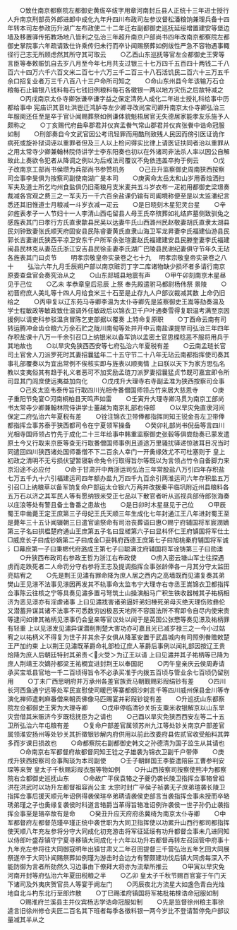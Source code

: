 <!-- { "loadSidebar": true } -->
　　○致仕南京都察院左都御史黄绂卒绂字用章河南封丘县人正统十三年进士授行人升南京刑部员外郎进郎中成化九年升四川布政司左参议督松潘粮饷兼理兵备十四年转本司左参政历升湖广左布政使二十二年迁右副都御史巡抚延绥增置建安等堡边墙及移置驿传拓教场地八皆利之弘治三年超升南京户部尚书四年改南京都察院左都御史掌院事六年疏请致仕许乘传归未行而卒讣闻赐祭葬如例绂性严急不容物遇事輙径行己志无所顾虑然其所守其可取云
　　○乙酉山东巡抚等官左佥都御史王霁等言臣等奉敕赈饥自去岁八月至今年七月共支过银三十七万四千五百四十两钱二千八百六十四万六千六百文米二百七十六万三千二百三十八石活饥民二百六十三万五千余口招复业者万三千八百八十三户命所司知之
　　○命山东州县今年该输万石仓粮每石止输银八钱料每石七钱旧例粮料每石各徵银一两以地方灾伤之后故特减之
　　○丙戌南京太仆寺卿张谦卒谦字益之保定清苑人成化二年进士授礼科给事中历都给事中  宪庙识其音吐洪鬯迁鸿胪寺左少卿寻改尚宝司卿升南京太仆寺卿弘治三年服阕还任至是卒于官讣闻赐葬祭如例谦体貌魁梧居官无失德居家能孝友乐施予人颇称之
　　○丁亥赐代府曲阜郡君并仪宾孟餋气常山郡君并仪宾张餋中诰命冠服如制
　　○刑部奏自今文武官因公考讯轻罪而用酷刑致残人民因而傍引医证诡作病死或旋补狱词诬以重罪者但及三人以上检问得实比律上请医证扶同者治以重罪从之用太常寺少卿兼翰林院侍讲学士李东阳奏也初以在外诸司非法杀人率以因公自解故此上奏欲令犯者从降调之例以为后戒法司覆议不免依违盖卒拘于例云
　　○戊子改南京工部尚书侯瓒为兵部尚书参赞机务
　　○己丑升监察御史周南狭西按察司佥事李旻俱为按察司副使南湖广旻本司
　　○庚寅命太岳太和山岁用香烛洒扫军夫及道士所乞均州食盐俱仍旧斋粮月支米麦共五斗岁衣布一疋初用都御史梁璟奏裁减各宫观之费三之一军夫万一千六百余盐课仍输有司阖境称便至是以太监潘纪言悉还其旧惟道士月粮减一斗岁衣减一疋云
　　○是日晓刻木星犯灵台星
　　○辛卯旌表孝子一人节妇十一人李清山西屯留县人母王氏卒殡葬如礼结庐墓侧致驯兔之感旌表其门曰孝行方氏直隶歙县民吴以达妻牛氏山西潞州民赵敬妻胡氏直隶太湖县民刘钟致妻张氏顺天府固安县民陈睿妻黄氏直隶山海卫军龙昇妻李氏福建仙游县民郭长吉妻谢氏狭西平凉卫安东千户所军余张瑄妻赵氏福建建安县民滕奎妻李氏福建闽县民林克从妻范氏浙江安吉县民徐圭妻李氏湖广巴陵县民谢纪妻俱守节年久无玷各旌表其门曰贞节
　　明孝宗敬皇帝实录卷之七十九
　明孝宗敬皇帝实录卷之八十
　　弘治六年九月壬辰朔户部以南京赃罚丁字二库诸物缺少损坏者多请行南京原委查盘官会奏究治从之
　　○山东郯城县地震有声
　　○甲午卯刻南京木星昼见于己位
　　○乙未  孝恭章皇后忌辰  上祭  奉先殿遣驸马都尉杨伟祭  景陵
　　○初晋府庶人美圠等十四人月给食米三十石至是止存九人户部议裁减其数  上命仍旧给之
　　○丙申复以辽东苑马寺卿李温为太仆寺卿先是监察御史王嵩等劾奏温及学士程敏政等敏政致仕温调外任敏政后以锦衣卫千户叶通奏雪得复职温考满至京因援例以请吏科参驳温贪冒陈乞吏部据以覆奏  上特命复原职
　　○丁酉命云南有司转运腾冲金齿仓粮六万余石贮之陇川南甸等处并开中云南盐课提举司弘治三年四年存积盐课十八万一千余引召□上纳银米以备军饷以孟密土官思楪稔恶不服将用兵于其地故也
　　○以旱灾免狭西西安等七府弘治六年夏税有差
　　○云南孟琏长官司土官舍人刀派罗死时其妻招曩猛年二十五守节二十八年无玷云南都指挥使司奏其事礼部覆奏以为宜出常例不俟核实即与旌表以顺夷情  上曰朕以天下为家方思弘名教以变夷俗其有趋于礼义者恶可不加奖励孟琏刀派罗妻招曩猛贞节既可嘉宜即令所司显其门闾庶使远夷益加向化
　　○戊戌升大理寺右寺副孟准为狭西按察司佥事
　　○己亥太监韦泰传旨行取四川光相寺番僧国师领占竹来居大慈恩寺
　　○庚子重阳节免宴○河南桐柏县天鸣声如雷
　　○壬寅升大理寺卿冯贯为南京工部尚书太常寺少卿兼翰林院侍讲学士董越为南京礼部右侍郎
　　○以旱灾免直隶河间保定二府弘治六年夏税有差
　　○铨注锦衣卫带俸都指挥同知王锐金吾左卫带俸都指挥佥事苏泰于狭西都司令在宁夏领军操备
　　○癸卯礼部尚书倪岳等言四川光相寺国师领占竹先于成化二十三年给事中韩重监察御史张毂等俱尝劾奏已蒙发遣原土今又行取来京臣等查无行取番僧国师事例且道途万里骚扰驿递惊骇耳目况当时同遣回四川狭西诸处国师番僧不下二百余人幸门一开夤缘效尤不可杜塞则于  皇上初政之清明不无亏损伏望暂寝新命免令行取得旨尔等既以为言领占竹令自备脚力来京沿途不必应付
　　○命于甘肃开中两浙运司弘治三年常股盐八万引四年存积盐七万五千九十六引福建运司四年额办盐九万四千九百余引两淮运司六年存积盐五万引召□上纳粮草以备军饷复命户部运太仓银六万两并改拨秦平临巩附近州县粮料各五万石以济之其军民人等有愿纳银米受正七品以下散官者听从巡视兵部侍郎张海奏以庄浪等处有警且备土鲁番之患故也
　　○是日卯时木星昼见于己位
　　○甲辰蜀王申凿薨王定王庶第三子母妃王氏天顺三年生成化七年封通江王八年进封蜀王至是薨年三十五讣闻辍朝三日遣官谕祭命有司治丧葬谥曰惠○赐宁府辅国将军宸潣嫡第三子名曰拱榅楚府通山王庶第五子名曰显槎第六子曰显枓怀仁王府镇国将军仕土□威庶长子曰成钞嫡第二子曰成金□妥韩府西德王庶第七子曰旭桃秦府辅国将军诚氵□幕庶第一子曰秉楒代府潞成王第七子曰聪满沈府辅国将军诠铸第三子曰勋澳
　　○升狭西布政司右参政王哲为浙江右布政使
　　○虏入密云塘山军士往探遇虏而走跌死者二人命罚分守右参将王志及提调指挥佥事张龄俸各一月其分守太监田亮姑宥之
　　○先是荆王见潚有罪命降为庶人居之西内之高墙既而见潚复奏其弟樊山王见澋不法事见澋因再发其不轨事命太监韦宁大理寺右寺丞王嵩锦衣卫都指挥佥事陈云往核之宁等具奏见潚多置弓弩筑土山操演船马广积生铁收器械其子祐柄相济为恶见澋亦有淫虐诸事  上曰见潚戕害诸弟逼奸弟妇棰死弟母灭绝天理伤败彝伦又潜蓄异谋其诸不法事不可悉数穷凶极恶天地所不容国法所不宥即令自尽内使宋贵等逮问如律其祐柄见澋事仍会皇亲等官议处以闻于是英国公张懋等奏见澋及祐柄罪有轻重  上以见澋发见潚异谋潜削荆楚大害功亦可嘉且光已减岁禄三之一今小过姑宥之以祐柄义不得复为世子并其余子女俱从降革安置于武昌城内有司照例餋赡敕楚王严加约束  上以荆王见潚既革爵命礼部检辽庶人革爵后事例以闻礼部因按辽王贵烚降为庶人后朝廷特封其弟贵＜火受＞为辽王以请  上曰见潚并其子祐柄等已降为庶人荆靖王次嫡孙都梁王祐橺宜进封荆王以奉国祀
　　○丙午皇亲庆云侯周寿请承买宝坻县官地一千二百顷得旨令不必承买准于内拨五百顷与管业余七百顷仍留别用
　　○丁未广西思明府并万承州各差官族贡马朝觐赐彩叚绢钞有差
　　○四川长河西鱼通宁远等处军民宣慰使司暖巴等寨都纲沙剌言千等四川威州保县金川等寺演化禅师遣剌麻番僧来朝贡佛像马匹赐宴并彩叚钞锭有差
　　○升巡抚山东都察院左佥都御史王霁为大理寺卿
　　○戊申停临清钞关折支粟米收银解京以山东旱灾尝借其米赈济今岁既稔抚臣为之请也
　　○己酉以旱灾免狭西西安左等二十五卫所弘治六年屯粮有差
　　○复命户部差官属领苏州九江等处钞关南京户部差官属领淮安扬州等处钞关其折徵银钞解内府供用以前此改委府县佐贰官收受船料其弊多而岁课日损故也
　　○命都察院右副都御史韩文之孙德清为国子监生从其请也
　　○命南京右军都督府故都督同知王铨之子雄袭为锦衣卫副千户带俸
　　○庚戌升狭西按察司佥事陶琰为本司副使
　　○壬子朝鲜国王李娎遣陪臣工曹参判安琛等来贺  皇太子千秋赐彩叚衣服等物如例
　　○升山西按察司按察使熊冲为都察院右佥都御史巡抚山东
　　○命故广平侯袁辂之子夔仍袭长陵卫指挥佥事辂曾祖洪在洪武时以功升左都督祖容尚公主  太宗时封广平侯子祯袭无子庶弟瑄袭长陵卫指挥佥事后援天顺元年诏例得袭侯瑄卒弟琇请袭侯吏部言当袭指挥佥事未授而卒辂琇弟瑾之子也夤缘复袭侯时科道言辂爵当革得旨辂准诏例许袭侯一世子孙仍止袭指挥佥事至是辂卒故有是命
　　○癸丑升应天府府丞冀绮为南京太仆寺卿
　　○中军都督府左都督范瑾卒瑾正统中袭世职为大同卫指挥使以功累升山西行都司都指挥使天顺八年充左参将分守大同成化初充游击将军征延绥有功升都督佥事未几进同知以侍郎叶盛荐镇守宁夏寻移镇大同成化十六年以功升右都督再转左召回管中府事十九年充左参将往大同御寇明年出镇甘肃又二年召回提督三千营弘治五年乞回大同展祭遂卒于大同讣闻赐祭葬如例瑾为游击时会边方有警颇建功伐后镇大同虏每深入不能防御为言者所劾然久习边事由下僚拜大将亦为流辈所推云
　　○甲寅以旱灾免河南开封等府弘治六年夏田税粮之半
　　○乙卯  皇太子千秋节赐百官宴于午门天下诸司及外夷庆贺官员人等宴于阙左门
　　○丙辰夜北方流星大如盏色青白光烛地自北斗杓东北行至郎炸散
　　○丁巳赐淮府镇国将军祐枇祐棶诰命冠服如制
　　○赐淮府兰溪县主并仪宾杨志学诰命冠服如制
　　○先是监督徐州粮主事徐逵言旧徐州修仓夫匠二百名其下班者每季各徵料银一两今岁比不登请暂停免户部议量减其半从之
